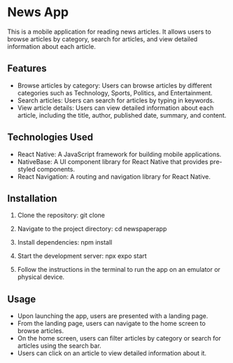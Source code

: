 # News App

This is a mobile application for reading news articles. It allows users to browse articles by category, search for articles, and view detailed information about each article.

## Features

- Browse articles by category: Users can browse articles by different categories such as Technology, Sports, Politics, and Entertainment.
- Search articles: Users can search for articles by typing in keywords.
- View article details: Users can view detailed information about each article, including the title, author, published date, summary, and content.


## Technologies Used

- React Native: A JavaScript framework for building mobile applications.
- NativeBase: A UI component library for React Native that provides pre-styled components.
- React Navigation: A routing and navigation library for React Native.


## Installation

1. Clone the repository: git clone <repository-url>


2. Navigate to the project directory: cd newspaperapp


3. Install dependencies: npm install


4. Start the development server: npx expo start


5. Follow the instructions in the terminal to run the app on an emulator or physical device.

## Usage

- Upon launching the app, users are presented with a landing page.
- From the landing page, users can navigate to the home screen to browse articles.
- On the home screen, users can filter articles by category or search for articles using the search bar.
- Users can click on an article to view detailed information about it.












